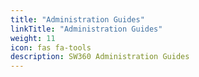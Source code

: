 ```yaml
---
title: "Administration Guides"
linkTitle: "Administration Guides"
weight: 11
icon: fas fa-tools
description: SW360 Administration Guides
---
```

